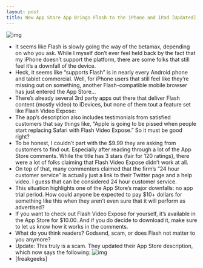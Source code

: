 ```yaml
---
layout: post
title: New App Store App Brings Flash to the iPhone and iPad [Updated]
---
```

![img](http://media.idownloadblog.com/wp-content/uploads/2011/07/flash-video.jpg)
* It seems like Flash is slowly going the way of the betamax, depending on who you ask. While I myself don’t ever feel held back by the fact that my iPhone doesn’t support the platform, there are some folks that still feel it’s a downfall of the device.
* Heck, it seems like “supports Flash” is in nearly every Android phone and tablet commercial. Well, for iPhone users that still feel like they’re missing out on something, another Flash-compatible mobile browser has just entered the App Store…
* There’s already several 3rd party apps out there that deliver Flash content (mostly video) to iDevices, but none of them tout a feature set like Flash Video Expose:
* The app’s description also includes testimonials from satisfied customers that say things like, “Apple is going to be pissed when people start replacing Safari with Flash Video Expose.” So it must be good right?
* To be honest, I couldn’t part with the $9.99 they are asking from customers to find out. Especially after reading through a lot of the App Store comments. While the title has 3 stars (fair for 120 ratings), there were a lot of folks claiming that Flash Video Expose didn’t work at all.
* On top of that, many commenters claimed that the firm’s “24 hour customer service” is actually just a link to their Twitter page and a help video. I guess that can be considered 24 hour customer service.
* This situation highlights one of the App Store’s major downfalls: no app trial period. How could anyone be expected to pay $10+ dollars for something like this when they aren’t even sure that it will perform as advertised?
* If you want to check out Flash Video Expose for yourself, it’s available in the App Store for $10.00. And if you do decide to download it, make sure to let us know how it works in the comments.
* What do you think readers? Godsend, scam, or does Flash not matter to you anymore?
* Update: This truly is a scam. They updated their App Store description, which now says the following:
![img](http://media.idownloadblog.com/wp-content/uploads/2011/07/Flash-Video-Expose-Scam.jpg)
* [freakgeeks]

